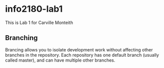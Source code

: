 # info2180-lab1
This is Lab 1 for Carville Monteith

## Branching
Brancing allows you to isolate development work without affecting other branches in the repository. Each repository has one default branch (usually called master), and can have multiple other branches.